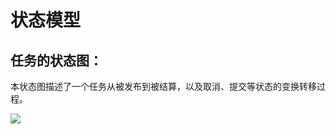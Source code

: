 # 状态模型

## 任务的状态图：
  本状态图描述了一个任务从被发布到被结算，以及取消、提交等状态的变换转移过程。  

![](https://github.com/the-earn-money-system/Document/blob/master/docs/imgs/06-04-StateModel.png)
